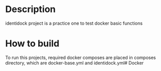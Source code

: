 # Description

identidock project is a practice one to test docker basic functions

# How to build
To run this projects, required docker composes are placed in composes directory, which are docker-base.yml and identidock.yml# Docker
